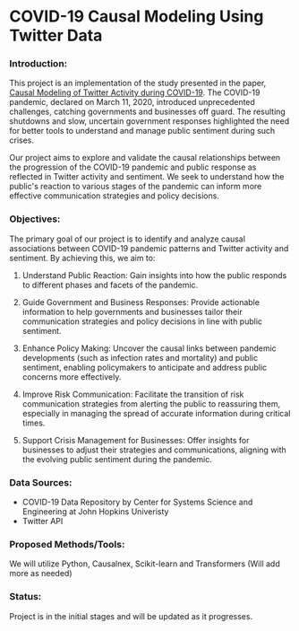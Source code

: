 # COVID-19 Causal Modeling Using Twitter Data

### Introduction: 
This project is an implementation of the study presented in the paper, [Causal Modeling of Twitter Activity during COVID-19](https://www.mdpi.com/2079-3197/8/4/85#:~:text=Evident%20correlations%20between%20these%20variables,one%20confirmed%20COVID%2D19%20case). The COVID-19 pandemic, declared on March 11, 2020, introduced unprecedented challenges, catching governments and businesses off guard. The resulting shutdowns and slow, uncertain government responses highlighted the need for better tools to understand and manage public sentiment during such crises.

Our project aims to explore and validate the causal relationships between the progression of the COVID-19 pandemic and public response as reflected in Twitter activity and sentiment. We seek to understand how the public's reaction to various stages of the pandemic can inform more effective communication strategies and policy decisions.

### Objectives: 
The primary goal of our project is to identify and analyze causal associations between COVID-19 pandemic patterns and Twitter activity and sentiment. By achieving this, we aim to:

1. Understand Public Reaction: Gain insights into how the public responds to different phases and facets of the pandemic.

2. Guide Government and Business Responses: Provide actionable information to help governments and businesses tailor their communication strategies and policy decisions in line with public sentiment.

3. Enhance Policy Making: Uncover the causal links between pandemic developments (such as infection rates and mortality) and public sentiment, enabling policymakers to anticipate and address public concerns more effectively.

4. Improve Risk Communication: Facilitate the transition of risk communication strategies from alerting the public to reassuring them, especially in managing the spread of accurate information during critical times.

5. Support Crisis Management for Businesses: Offer insights for businesses to adjust their strategies and communications, aligning with the evolving public sentiment during the pandemic.

### Data Sources: 
- COVID-19 Data Repository by Center for Systems Science and Engineering at John Hopkins Univeristy
- Twitter API

### Proposed Methods/Tools:
We will utilize Python, Causalnex, Scikit-learn and Transformers (Will add more as needed)

### Status:
Project is in the initial stages and will be updated as it progresses.


